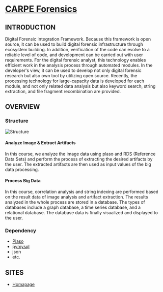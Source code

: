 # [CARPE Forensics](http://forensic.korea.ac.kr/dfrc-project-4.html)

## INTRODUCTION

Digital Forensic Integration Framework. Because this framework is open source, it can be used to build digital forensic infrastructure through ecosystem building. In addition, verification of the code can evolve to a reliable level of code, and development can be carried out with user requirements.
For the digital forensic analyst, this technology enables efficient work in the analysis process through automated modules. In the developer's view, it can be used to develop not only digital forensic research but also own tool by utilizing open source.
Recently, the processing technology for large-capacity data is developed for each module, and not only related data analysis but also keyword search, string extraction, and file fragment recombination are provided.

## OVERVIEW

### Structure
![Structure](http://forensic.korea.ac.kr/img/projects/intergrated_auto.jpg)

#### Analyze Image & Extract Artifacts
In this course, we analyze the image data using plaso and RDS (Reference Data Sets) and perform the process of extracting the desired artifacts by the user. The extracted artifacts are then used as input values of the big data processing.

#### Process Big Data
In this course, correlation analysis and string indexing are performed based on the result data of image analysis and artifact extraction. The results analyzed in the whole process are stored in a database. The types of databases include a graph database, a time series database, and a relational database. The database data is finally visualized and displayed to the user.

### Dependency
* [Plaso](https://github.com/log2timeline/plaso)
* [pymysql](https://github.com/PyMySQL/PyMySQL)
* json
* etc.

## SITES
* [Homapage](http://forensic.korea.ac.kr/dfrc-project-4.html)